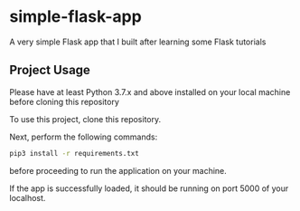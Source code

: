 # simple-flask-app
A very simple Flask app that I built after learning some Flask tutorials

## Project Usage
Please have at least Python 3.7.x and above installed on your local machine before cloning this repository

To use this project, clone this repository. 

Next, perform the following commands:

```bash
pip3 install -r requirements.txt
```

before proceeding to run the application on your machine.

If the app is successfully loaded, it should be running on port 5000 of your localhost.